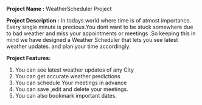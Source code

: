 **Project Name :** WeatherScheduler Project

**Project Description :** In todays world where time is of atmost importance. Every single minute is precious.You dont want to be stuck somewhere due to bad weather and miss your appointments or meetings .So keeping this in mind we have designed a Weather Scheduler that lets you see latest weather updates. and plan your time accordingly.

**Project Features:**

1. You can see latest weather updates of any City
2. You can get accurate weather predictions
3. You can schedule Your meetings in advance
4. You can save ,edit and delete your meetings.
5. You can also bookmark important dates.
